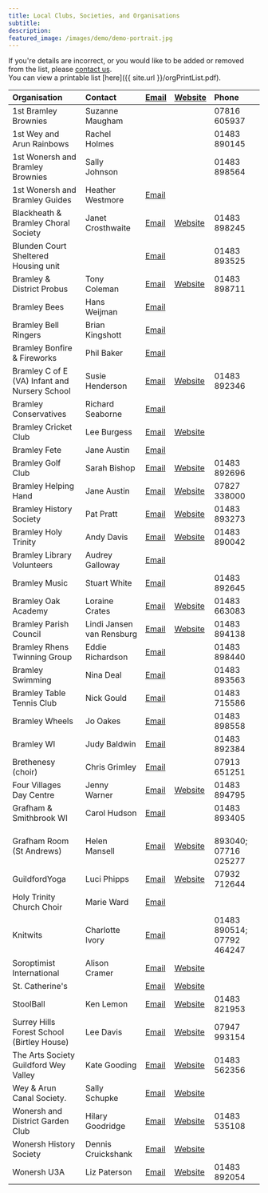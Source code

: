 ```yaml
---
title: Local Clubs, Societies, and Organisations
subtitle: 
description: 
featured_image: /images/demo/demo-portrait.jpg
---
```


If you're details are incorrect, or you would like to be added or removed from the list, please [contact us](/contact).<br>
You can view a printable list [here]({{ site.url }}/orgPrintList.pdf).


<!-- Start Issue Table -->

| Organisation | Contact | [Email](mailto:Email) | [Website](Website) | Phone | 
|:----|:----|:----|:----|:----|
| 1st Bramley Brownies | Suzanne Maugham |  |  | 07816 605937 | 
| 1st Wey and Arun Rainbows | Rachel Holmes |  |  | 01483 890145 | 
| 1st Wonersh and Bramley Brownies | Sally Johnson |  |  | 01483 898564 | 
| 1st Wonersh and Bramley Guides | Heather Westmore | [Email](mailto:Guides1stwonbram@outlook.com) |  |  | 
| Blackheath & Bramley Choral Society  | Janet Crosthwaite | [Email](mailto:chairman.bbcs@hotmail.com) | [Website](https://www.bandbcs.org.uk) | 01483 898245 | 
| Blunden Court Sheltered Housing unit  |  | [Email](mailto:blundencourt@waverley.gov.uk) |  | 01483 893525 | 
| Bramley & District Probus | Tony Coleman | [Email](mailto:tjc66@btinternet.com) | [Website](https://probusglobal.org/Clubs/show.php?id=GB-1148) | 01483 898711 | 
| Bramley Bees | Hans Weijman | [Email](mailto:bramleybees@gmail.com) |  |  | 
| Bramley Bell Ringers | Brian Kingshott | [Email](mailto:brian.kingshott@btinternet.com) |  |  | 
| Bramley Bonfire & Fireworks | Phil Baker | [Email](mailto:philbakerhome@googlemail.com) |  |  | 
| Bramley C of E (VA) Infant and Nursery School | Susie Henderson | [Email](mailto:admin@bramley.surrey.sch.uk) | [Website](http://www.bramley.surrey.sch.uk) | 01483 892346 | 
| Bramley Conservatives | Richard Seaborne | [Email](mailto:richardseaborne@aol.com) |  |  | 
| Bramley Cricket Club | Lee Burgess | [Email](mailto:leeburgess85@mail.com) | [Website](https://bramleycc.cricketclubwebsite.co.uk) |  | 
| Bramley Fete | Jane Austin | [Email](mailto:janewillpage@gmail.com) |  |  | 
| Bramley Golf Club | Sarah Bishop | [Email](mailto:sarah@bramleygolfclub.co.uk) | [Website](https://www.bramleygolfclub.co.uk) | 01483 892696 | 
| Bramley Helping Hand | Jane Austin | [Email](mailto:bramleyhelpinghand@gmail.com) | [Website](https://www.holytrinitybramley.org.uk/564098536968.htm) | 07827 338000 | 
| Bramley History Society | Pat Pratt | [Email](mailto:ericpkp14@gmail.com) | [Website](https://www.bramleyhistorysociety.org.uk) | 01483 893273 | 
| Bramley Holy Trinity | Andy Davis | [Email](mailto:office@holytrinitybramley.org.uk) | [Website](https://www.holytrinitybramley.org.uk) | 01483 890042 | 
| Bramley Library Volunteers | Audrey Galloway | [Email](mailto:audreygal@aol.com) |  |  | 
| Bramley Music | Stuart White | [Email](mailto:stuartwhite@waitrose.com) |  | 01483 892645 | 
| Bramley Oak Academy | Loraine  Crates | [Email](mailto:office@bramleyoak.lseat.org.uk) | [Website](https://www.bramleyoakacademy.org.uk) | 01483 663083 | 
| Bramley Parish Council | Lindi Jansen van Rensburg | [Email](mailto:clerk@bramleyparish.co.uk) | [Website](https://www.bramleyparish.co.uk) | 01483 894138 | 
| Bramley Rhens Twinning Group | Eddie Richardson | [Email](mailto:eerichardson45@gmail.com) |  | 01483 898440 | 
| Bramley Swimming | Nina Deal | [Email](mailto:alan.deal5@sky.com) |  | 01483 893563 | 
| Bramley Table Tennis Club | Nick Gould | [Email](mailto:gould157@btinternet.com) |  | 01483 715586 | 
| Bramley Wheels | Jo Oakes | [Email](mailto:joanneoakes@aol.com) |  | 01483 898558 | 
| Bramley WI | Judy Baldwin | [Email](mailto:judy.wickets@btinternet.com) |  | 01483 892384 | 
| Brethenesy (choir) | Chris Grimley | [Email](mailto:ChrisGrimley1@outlook.com) |  | 07913 651251 | 
| Four Villages Day Centre | Jenny Warner | [Email](mailto:manager@fourvillages.co.uk) | [Website](https://www.fourvillages.co.uk) | 01483 894795 | 
| Grafham & Smithbrook WI | Carol Hudson | [Email](mailto:carolmhudson@yahoo.co.uk) |  | 01483 893405 | 
| Grafham Room (St Andrews) | Helen Mansell | [Email](mailto:grafham.room@gmail.com) | [Website](https://www.grafhamroom.org) |  	<br>893040; 07716 025277 | 
| GuildfordYoga | Luci Phipps | [Email](mailto:luci@guildfordyoga.co.uk) | [Website](https://guildfordyoga.co.uk) | 07932 712644 | 
| Holy Trinity Church Choir | Marie Ward | [Email](mailto:marie47ward@hotmail.com) |  |  | 
| Knitwits | Charlotte Ivory | [Email](mailto:lotski3@yahoo.co.uk) |  | 01483 890514; 07792 464247 | 
| Soroptimist International | Alison Cramer | [Email](mailto:aecramer003@gmail.com) | [Website](https://sigbi.org/surrey-hills) |  | 
| St. Catherine's |  | [Email](mailto:schooloffice@stcatherines.info ) | [Website](https://www.stcatherines.info) |  | 
| StoolBall | Ken Lemon | [Email](mailto:ttlemon@hotmail.com) | [Website](https://www.stoolball.org.uk/guildford) | 01483 821953 | 
| Surrey Hills Forest School (Birtley House) | Lee Davis | [Email](mailto:lee@surreyhillsforestschool.co.uk) | [Website](https://surreyhillsforestschool.co.uk) | 07947 993154 | 
| The Arts Society Guildford Wey Valley | Kate Gooding | [Email](mailto:kg@wagl.biz) | [Website](https://tasgwv.org.uk) | 01483 562356 | 
| Wey & Arun Canal Society. | Sally Schupke | [Email](mailto:Sally_Schupke@weyandarun.co.uk) | [Website](https://weyarun.org.uk) |  | 
| Wonersh and District Garden Club | Hilary Goodridge | [Email](mailto:hilarygoodridge@ymail.com) | [Website](https://www.wonershconnections.org/wonersh-district-gardening-club) | 01483 535108 | 
| Wonersh History Society | Dennis Cruickshank | [Email](mailto:wonershhistory@gmail.com) | [Website](//www.wonershhistory.co.uk) |  | 
| Wonersh U3A | Liz Paterson | [Email](mailto:lizpaterson@hotmail.com) | [Website](https://u3asites.org.uk/wonersh) | 01483 892054 | 

<!-- End Issue Table -->

